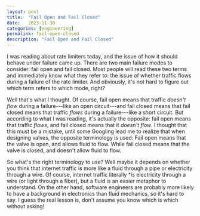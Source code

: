 ```yaml
---
layout: post
title:  "Fail Open and Fail Closed"
date:   2023-11-30
categories: [engineering]
permalink: fail-open-closed
description: "Fail Open and Fail Closed"
---
```


I was reading about rate limiters today, and the issue of how it should behave under failure came up. There are two main failure modes to consider: fail open and fail closed. Most people will read these two terms and immediately know what they refer to: the issue of whether traffic flows during a failure of the rate limiter. And obviously, it's not hard to figure out which term refers to which mode, right?

Well that's what I thought. Of course, fail open means that traffic *doesn't flow* during a failure---like an open circuit---and fail closed means that fail closed means that traffic *flows* during a failure---like a short circuit. But according to what I was reading, it's actually the opposite: fail open means that traffic *flows*, and fail closed means that it *doesn't flow*. I thought that this must be a mistake, until some Googling lead me to realize that when designing valves, the opposite terminology is used: Fail open means that the valve is open, and allows fluid to flow. While fail closed means that the valve is closed, and doesn't allow fluid to flow.

So what's the right terminology to use? Well maybe it depends on whether you think that internet traffic is more like a fluid through a pipe or electricity through a wire. Of course, internet traffic literally **is* electricity through a wire (or light through a fiber), but a fluid is an easier metaphor to understand. On the other hand, software engineers are probably more likely to have a background in electronics than fluid mechanics, so it's hard to say. I guess the real lesson is, don't assume you know which is which without asking!